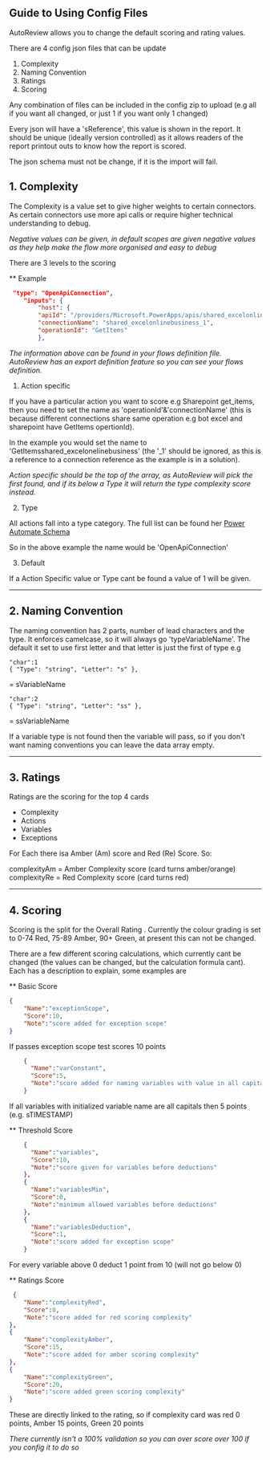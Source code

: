 ## Guide to Using Config Files

AutoReview allows you to change the default scoring and rating values.

There are 4 config json files that can be update

1. Complexity
2. Naming Convention
3. Ratings
4. Scoring

Any combination of files can be included in the config zip to upload (e.g all if you want all changed, or just 1 if you want only 1 changed)

Every json will have a 'sReference', this value is shown in the report. It should be unique (ideally version controlled) as it allows readers of the report printout outs to know how the report is scored.

The json schema must not be change, if it is the import will fail.

## 1. Complexity

The Complexity is a value set to give higher weights to certain connectors. As certain connectors use more api calls or require higher technical understanding to debug.

_Negative values can be given, in default scopes are given negative values as they help make the flow more organised and easy to debug_

There are 3 levels to the scoring 

** Example
```json
 "type": "OpenApiConnection",
    "inputs": {
        "host": {
        "apiId": "/providers/Microsoft.PowerApps/apis/shared_excelonlinebusiness",
        "connectionName": "shared_excelonlinebusiness_1",
        "operationId": "GetItems"
        },
```
_The information above can be found in your flows definition file. AutoReview has an export definition feature so you can see your flows definition._

1. Action specific

If you have a particular action you want to score e.g Sharepoint get_items, then you need to set the name as 'operationId'&'connectionName' (this is because different connections share same operation e.g bot excel and sharepoint have GetItems opertionId).

In the example you would set the name to 'GetItemsshared_excelonelinebusiness' (the '_1' should be ignored, as this is a reference to a connection reference as the example is in a solution).

_Action specific should be the top of the array, as AutoReview will pick the first found, and if its below a Type it will return the type complexity score instead._


2. Type

All actions fall into a type category. The full list can be found her [Power Automate Schema](https://schema.management.azure.com/providers/Microsoft.Logic/schemas/2016-06-01/workflowdefinition.json#)

So in the above example the name would be 'OpenApiConnection'

3. Default

If a Action Specific value or Type cant be found a value of 1 will be given.

---

## 2. Naming Convention

The naming convention has 2 parts, number of lead characters and the type. It enforces camelcase, so it will always go 'typeVariableName'. The default it set to use first letter and that letter is just the first of type e.g

```
"char":1
{ "Type": "string", "Letter": "s" },
```
= sVariableName

```
"char":2
{ "Type": "string", "Letter": "ss" },
```
= ssVariableName

If a variable type is not found then the variable will pass, so if you don't want naming conventions you can leave the data array empty.

---

## 3. Ratings

Ratings are the scoring for the top 4 cards

- Complexity
- Actions 
- Variables
- Exceptions

For Each there isa Amber (Am) score and Red (Re) Score. So:

complexityAm = Amber Complexity score (card turns amber/orange)
complexityRe = Red Complexity score  (card turns red)

---

## 4. Scoring

Scoring is the split for the Overall Rating . Currently the colour grading is set to 0-74 Red, 75-89 Amber, 90+ Green, at present this can not be changed.

There are a few different scoring calculations, which currently cant be changed (the values can be changed, but the calculation formula cant). Each has a description to explain, some examples are

** Basic Score

```json
{
    "Name":"exceptionScope",
    "Score":10,
    "Note":"score added for exception scope"
}
```
If passes exception scope test scores 10 points
```json
    {
      "Name":"varConstant",
      "Score":5,
      "Note":"score added for naming variables with value in all capitals"
    }
```
If all variables with initialized variable name are all capitals then 5 points (e.g. sTIMESTAMP)

** Threshold Score
```json
    {
      "Name":"variables",
      "Score":10,
      "Note":"score given for variables before deductions"
    },
    {
      "Name":"variablesMin",
      "Score":0,
      "Note":"minimum allowed variables before deductions"
    },
    {
      "Name":"variablesDeduction",
      "Score":1,
      "Note":"score added for exception scope"
    }
```
For every variable above 0 deduct 1 point from 10 (will not go below 0)

** Ratings Score
```json
 {
    "Name":"complexityRed",
    "Score":0,
    "Note":"score added for red scoring complexity"
},
{
    "Name":"complexityAmber",
    "Score":15,
    "Note":"score added for amber scoring complexity"
},
{
    "Name":"complexityGreen",
    "Score":20,
    "Note":"score added green scoring complexity"
}
```


These are directly linked to the rating, so if complexity card was red 0 points, Amber 15 points, Green 20 points

_There currently isn't a 100% validation so you can over score over 100 if you config it to do so_



